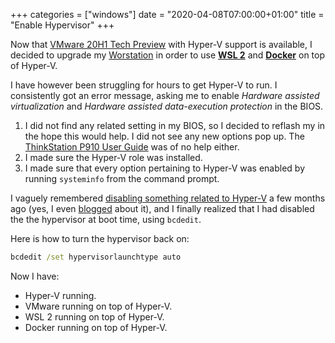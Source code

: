 +++
categories = ["windows"]
date =  "2020-04-08T07:00:00+01:00"
title = "Enable Hypervisor"
+++


Now that [VMware 20H1 Tech Preview](https://blogs.vmware.com/workstation/2020/01/vmware-workstation-tech-preview-20h1.html)
with Hyper-V support is available, I decided to upgrade my
[Worstation](https://pcsupport.lenovo.com/us/en/products/workstations/thinkstation-p-series-workstations/thinkstation-p910/30b9/30b9cto1ww/s4dj4570/downloads/DS112675)
in order to use [**WSL 2**](https://docs.microsoft.com/en-us/windows/wsl/wsl2-install)
and [**Docker**](https://docs.docker.com/docker-for-windows/troubleshoot/#virtualization-must-be-enabled)
on top of Hyper-V.

I have however been struggling for hours to get Hyper-V to run. I consistently
got an error message, asking me to enable _Hardware assisted virtualization_
and _Hardware assisted data-execution protection_ in the BIOS.

1. I did not find any related setting in my BIOS, so I decided to reflash my
   in the hope this would help. I did not see any new options pop up.
   The [ThinkStation P910 User Guide](https://download.lenovo.com/pccbbs/thinkcentre_pdf/p910_ug_en.pdf?linkTrack=PSP:ProductInfo:UserGuide)
   was of no help either.
2. I made sure the Hyper-V role was installed.
3. I made sure that every option pertaining to Hyper-V was enabled by running
   `systeminfo` from the command prompt.

I vaguely remembered [disabling something related to Hyper-V](https://code.fitness/post/2020/01/vmware-windows-10-incompatible.html)
a few months ago (yes, I even [blogged](https://code.fitness/post/2020/01/vmware-windows-10-incompatible.html) about it),
and I finally realized that I had disabled the the hypervisor at boot time,
using `bcdedit`.

Here is how to turn the hypervisor back on:

```cmd
bcdedit /set hypervisorlaunchtype auto
```

Now I have:

- Hyper-V running.
- VMware running on top of Hyper-V.
- WSL 2 running on top of Hyper-V.
- Docker running on top of Hyper-V.
